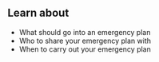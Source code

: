 ## Learn about
- What should go into an emergency plan
- Who to share your emergency plan with
- When to carry out your emergency plan
